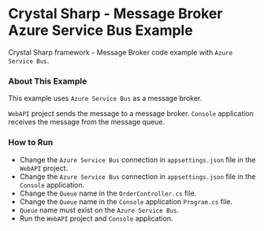 # Crystal Sharp - Message Broker Azure Service Bus Example
Crystal Sharp framework - Message Broker code example with `Azure Service Bus`.


### About This Example
This example uses `Azure Service Bus` as a message broker.

`WebAPI` project sends the message to a message broker.
`Console` application receives the message from the message queue.


### How to Run

* Change the `Azure Service Bus` connection in `appsettings.json` file in the `WebAPI` project.
* Change the `Azure Service Bus` connection in `appsettings.json` file in the `Console` application.
* Change the `Queue` name in the `OrderController.cs` file.
* Change the `Queue` name in the `Console` application `Program.cs` file.
* `Queue` name must exist on the `Azure Service Bus`.
* Run the `WebAPI` project and `Console` application.

